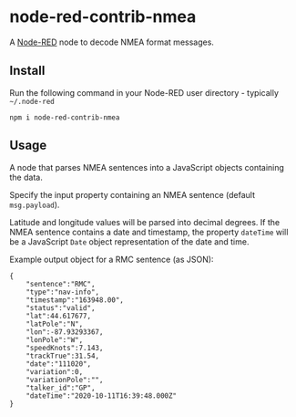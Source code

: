 node-red-contrib-nmea
=====================

A <a href="http://nodered.org" target="_new">Node-RED</a> node to decode NMEA format messages.

Install
-------

Run the following command in your Node-RED user directory - typically `~/.node-red`

    npm i node-red-contrib-nmea

Usage
-----
A node that parses NMEA sentences into a JavaScript objects containing the data.

Specify the input property containing an NMEA sentence (default `msg.payload`).

Latitude and longitude values will be parsed into decimal degrees. If the NMEA sentence contains a date and timestamp, the property `dateTime` will be a JavaScript `Date` object representation of the date and time.

Example output object for a RMC sentence (as JSON):
```
{
    "sentence":"RMC",
    "type":"nav-info",
    "timestamp":"163948.00",
    "status":"valid",
    "lat":44.617677,
    "latPole":"N",
    "lon":-87.93293367,
    "lonPole":"W",
    "speedKnots":7.143,
    "trackTrue":31.54,
    "date":"111020",
    "variation":0,
    "variationPole":"",
    "talker_id":"GP",
    "dateTime":"2020-10-11T16:39:48.000Z"
}
```

